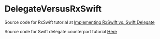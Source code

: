 # DelegateVersusRxSwift
Source code for RxSwift tutorial at [Implementing RxSwift vs. Swift Delegate](https://medium.com/@mapleong/implementing-rxswift-vs-swift-delegate-9de3ba59a87)

Source code for Swift delegate counterpart tutorial [Here](https://github.com/jamesrochabrun/DelegateTutorialFinal)
